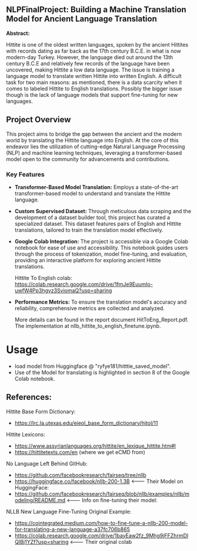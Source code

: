 ## NLPFinalProject: Building a Machine Translation Model for Ancient Language Translation
**Abstract:**

  Hittite is one of the oldest written
languages, spoken by the ancient Hittites
with records dating as far back as the 17th
century B.C.E. in what is now modern-day
Turkey. However, the language died out
around the 13th century B.C.E and
relatively few records of the language
have been uncovered, making Hittite a low
data language. The issue is training a
language model to translate written Hittite
into written English. A difficult task for
two main reasons: as mentioned, there is a
data scarcity when it comes to labeled
Hittite to English translations. Possibly the
bigger issue though is the lack of language
models that support fine-tuning for new
languages.

## Project Overview

This project aims to bridge the gap between the ancient and the modern world by translating the Hittite language into English. At the core of this endeavor lies the utilization of cutting-edge Natural Language Processing (NLP) and machine learning techniques, leveraging a transformer-based model open to the community for advancements and contributions. 

### Key Features

- **Transformer-Based Model Translation:** Employs a state-of-the-art transformer-based model to understand and translate the Hittite language.

- **Custom Supervised Dataset:** Through meticulous data scraping and the development of a dataset builder tool, this project has curated a specialized dataset. This dataset features pairs of English and Hittite translations, tailored to train the translation model effectively.

- **Google Colab Integration:** The project is accessible via a Google Colab notebook for ease of use and accessibility. This notebook guides users through the process of tokenization, model fine-tuning, and evaluation, providing an interactive platform for exploring ancient Hittite translations. 

  Hittite To English colab: https://colab.research.google.com/drive/1fmJe9EuumIo-uwfW4Pp3hgyz3SviomaQ?usp=sharing

- **Performance Metrics:** To ensure the translation model's accuracy and reliability, comprehensive metrics are collected and analyzed.

  More details can be found in the report document HitToEng_Report.pdf.
The implementation at nllb_hittite_to_english_finetune.ipynb.


# Usage

- load model from Huggingface @ "ryfye181/hitttie_saved_model".
- Use of the Model for translating is highlighted in section 8 of the Google Colab notebook.
  
## References:

Hittite Base Form Dictionary:
*	https://lrc.la.utexas.edu/eieol_base_form_dictionary/hitol/11

Hittite Lexicons:
*	https://www.assyrianlanguages.org/hittite/en_lexique_hittite.htm#l
* https://hittitetexts.com/en (where we get eCMD from)


No Language Left Behind GitHub:
  * https://github.com/facebookresearch/fairseq/tree/nllb
  * https://huggingface.co/facebook/nllb-200-1.3B
<--- Their Model on HuggingFace: 
  * https://github.com/facebookresearch/fairseq/blob/nllb/examples/nllb/modeling/README.md
<--- Info on fine-tuning their model:

NLLB New Language Fine-Tuning Original Example:
  * https://cointegrated.medium.com/how-to-fine-tune-a-nllb-200-model-for-translating-a-new-language-a37fc706b865
  * https://colab.research.google.com/drive/1bayEaw2fz_9Mhg9jFFZhrmDlQlBj1YZf?usp=sharing  <--- Their original colab
